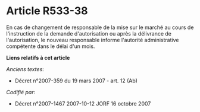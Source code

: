 # Article R533-38

En cas de changement de responsable de la mise sur le marché au cours de l'instruction de la demande d'autorisation ou après
la délivrance de l'autorisation, le nouveau responsable informe l'autorité administrative compétente dans le délai d'un mois.

**Liens relatifs à cet article**

_Anciens textes_:

  - Décret  n°2007-359 du 19 mars 2007 - art. 12 (Ab)

_Codifié par_:

  - Décret n°2007-1467 2007-10-12 JORF 16 octobre 2007
